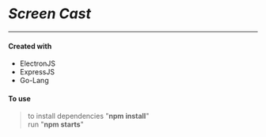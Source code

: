 # **_Screen Cast_**  
---

#### Created with
* ElectronJS
* ExpressJS
* Go-Lang

#### To use
> to install dependencies "**npm install**"  
> run "**npm starts**"
